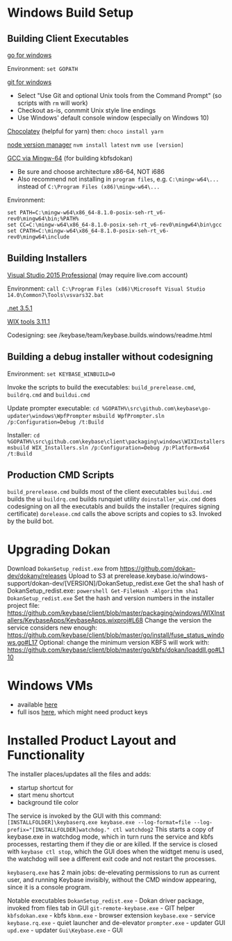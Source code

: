 # Windows Build Setup
## Building Client Executables
[go for windows](https://golang.org/dl)

Environment: `set GOPATH`

[git for windows](https://git-scm.com/downloads)
- Select "Use Git and optional Unix tools from the Command Prompt" (so scripts with `rm` will work)
- Checkout as-is, conmmit Unix style line endings
- Use Windows' default console window (especially on Windows 10)  

[Chocolatey](https://chocolatey.org/install) (helpful for yarn)
then: `choco install yarn`

[node version manager](https://github.com/coreybutler/nvm-windows)
`nvm install latest`
`nvm use [version]`

[GCC via Mingw-64](https://sourceforge.net/projects/mingw-w64/) (for building kbfsdokan)
- Be sure and choose architecture x86-64, NOT i686
- Also recommend not installing in `program files`, e.g. `C:\mingw-w64\...` instead of `C:\Program Files (x86)\mingw-w64\...`

Environment:
```
set PATH=C:\mingw-w64\x86_64-8.1.0-posix-seh-rt_v6-rev0\mingw64\bin;%PATH%
set CC=C:\mingw-w64\x86_64-8.1.0-posix-seh-rt_v6-rev0\mingw64\bin\gcc
set CPATH=C:\mingw-w64\x86_64-8.1.0-posix-seh-rt_v6-rev0\mingw64\include
```

## Building Installers

[Visual Studio 2015 Professional](https://visualstudio.microsoft.com/vs/older-downloads/)
(may require live.com account)

Environment:
`call C:\Program Files (x86)\Microsoft Visual Studio 14.0\Common7\Tools\vsvars32.bat`

[.net 3.5.1](https://www.microsoft.com/en-us/download/details.aspx?id=22)

[WIX tools 3.11.1](http://wixtoolset.org/releases/)

Codesigning: see /keybase/team/keybase.builds.windows/readme.html

## Building a debug installer without codesigning
Environment:
  `set KEYBASE_WINBUILD=0`

Invoke the scripts to build the executables: `build_prerelease.cmd`, `buildrq.cmd` and `buildui.cmd`

Update prompter executable:
`cd %GOPATH%\src\github.com\keybase\go-updater\windows\WpfPrompter`
`msbuild WpfPrompter.sln /p:Configuration=Debug /t:Build`

Installer:
`cd %GOPATH%\src\github.com\keybase\client\packaging\windows\WIXInstallers`
`msbuild WIX_Installers.sln /p:Configuration=Debug /p:Platform=x64 /t:Build`

## Production CMD Scripts
`build_prerelease.cmd` builds most of the client executables
`buildui.cmd` builds the ui
`buildrq.cmd` builds runquiet utility
`doinstaller_wix.cmd` does codesigning on all the executabls and builds the installer (requires signing certificate)
`dorelease.cmd` calls the above scripts and copies to s3. Invoked by the build bot.

# Upgrading Dokan
Download `DokanSetup_redist.exe` from https://github.com/dokan-dev/dokany/releases
Upload to S3 at prerelease.keybase.io/windows-support/dokan-dev/[VERSION]/DokanSetup_redist.exe
Get the sha1 hash of DokanSetup_redist.exe:
`powershell Get-FileHash -Algorithm sha1 DokanSetup_redist.exe`
Set the hash and version numbers in the installer project file: https://github.com/keybase/client/blob/master/packaging/windows/WIXInstallers/KeybaseApps/KeybaseApps.wixproj#L68
Change the version the service considers new enough: https://github.com/keybase/client/blob/master/go/install/fuse_status_windows.go#L17
Optional: change the minimum version KBFS will work with: https://github.com/keybase/client/blob/master/go/kbfs/dokan/loaddll.go#L110

# Windows VMs
- available [here](https://dev.windows.com/en-us/microsoft-edge/tools/vms/windows/)
- full isos [here](https://www.microsoft.com/en-gb/software-download/windows10ISO), which might need product keys


# Installed Product Layout and Functionality
The installer places/updates all the files and adds:
- startup shortcut for
- start menu shortcut
- background tile color

The service is invoked by the GUI with this command:
`[INSTALLFOLDER]\keybaserq.exe keybase.exe --log-format=file --log-prefix="[INSTALLFOLDER]watchdog." ctl watchdog2`
This starts a copy of keybase.exe in watchdog mode, which in turn runs the service and kbfs processes, restarting them if they die or are killed.
If the service is closed with `keybase ctl stop`, which the GUI does when the widtget menu is used, the watchdog will see a different exit code and not restart the processes.

`keybaserq.exe` has 2 main jobs: de-elevating permissions to run as current user, and running Keybase invisibly, without the CMD window appearing, since it is a console program.

Notable executables
`DokanSetup_redist.exe` - Dokan driver package, invoked from files tab in GUI
`git-remote-keybase.exe` - GIT helper
`kbfsdokan.exe` - kbfs
`kbnm.exe` - browser extension
`keybase.exe` - service
`keybase.rq.exe` - quiet launcher and de-elevator
`prompter.exe` - updater GUI
`upd.exe` - updater
`Gui\Keybase.exe` - GUI

